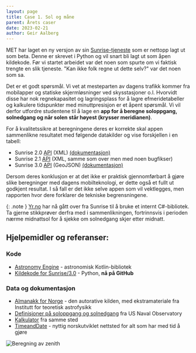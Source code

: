 ```yaml
---
layout: page
title: Case 1. Sol og måne
parent: Årets caser
date: 2023-02-21
author: Geir Aalberg
---
```


MET har laget en ny versjon av sin [Sunrise-tjeneste](/general) som er nettopp
lagt ut som beta. Denne er skrevet i Python og vil snart bli lagt ut som åpen
kildekode. Før vi startet arbeidet var det noen som spurte om vi faktisk trengte
en slik tjeneste. "Kan ikke folk regne ut dette selv?" var det noen som sa.

Det er et godt spørsmål. Vi vet at mesteparten av dagens trafikk kommer fra
mobilapper og statiske skjermløsninger ved skysstasjoner o.l. Hvorvidt disse har
nok regnekapasitet og lagringsplass for å lagre efmeridetabeller og kalkulere
tidspunkter med minuttpresisjon er et åpent spørsmål. Vi vil derfor utfordre
studentene til å lage en **app for å beregne soloppgang, solnedgang og når solen
står høyest (krysser meridianen)**.

For å kvalitetssikre at beregningene deres er korrekte skal appen sammenlikne
resultatet med følgende datakilder og vise forskjellen i en tabell:

- Sunrise 2.0 [API](/general) (XML) [(dokumentasjon)](https://docs.api.met.no/doc/sunrise/astro)
- Sunrise 2.1 [API](/general) (XML, samme som over men med noen bugfikser)
- Sunrise 3.0 [API](/general) (GeoJSON) [(dokumentasjon)](https://docs.api.met.no/doc/sunrise/celestial)

Dersom deres konklusjon er at det ikke er praktisk gjennomførbart å gjøre slike
beregninger med dagens mobilteknologi, er dette også et fullt ut godkjent resultat.
I så fall er det ikke selve appen som vil vektlegges, men rapporten hvor dere forklarer
de tekniske begrensningene.

{: .note }
[Yr.no](https://www.yr.no/) har nå gått over fra Sunrise til å bruke et internt
C#-bibliotek. Ta gjerne stikkprøver derfra med i sammenlikningen, fortrinnsvis i
perioden nærme midnattsol for å sjekke om solnedgang skjer etter midnatt.

## Hjelpemidler og referanser:

### Kode

- [Astronomy Engine](https://github.com/cosinekitty/astronomy/tree/master/source/kotlin) - astronomisk Kotlin-bibliotek
- [Kildekode for Sunrise/3.0](https://github.com/metno/celestial) - Python, **nå på GitHub**

### Data og dokumentasjon

- [Almanakk for Norge](https://www.mn.uio.no/astro/tjenester/publikum/almanakken/) - den autorative kilden, med ekstramateriale fra Institutt for teoretisk astrofysikk
- [Definisjoner på soloppgang og solnedgang](https://aa.usno.navy.mil/faq/RST_defs) fra US Naval Observatory
- [Kalkulator](https://aa.usno.navy.mil/data/RS_OneDay) fra samme sted
- [TimeandDate](https://www.timeanddate.no/astronomi/) - nyttig norskutviklet nettsted for alt som har med tid å gjøre

![Beregning av zenith](/images/examples/zenith.png)
